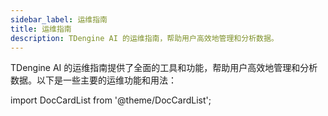 ```yaml
---
sidebar_label: 运维指南
title: 运维指南
description: TDengine AI 的运维指南，帮助用户高效地管理和分析数据。
---
```


TDengine AI 的运维指南提供了全面的工具和功能，帮助用户高效地管理和分析数据。以下是一些主要的运维功能和用法：

import DocCardList from '@theme/DocCardList';

<DocCardList />

